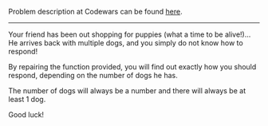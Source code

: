 Problem description at Codewars can be found
[here](https://www.codewars.com/kata/56f6919a6b88de18ff000b36/train/python).

-------------

Your friend has been out shopping for puppies (what a time to be alive!)... He arrives back with
multiple dogs, and you simply do not know how to respond!
<br>

By repairing the function provided, you will find out exactly how you should respond, depending on
the number of dogs he has.
<br>

The number of dogs will always be a number and there will always be at least 1 dog.
<br>

Good luck!
